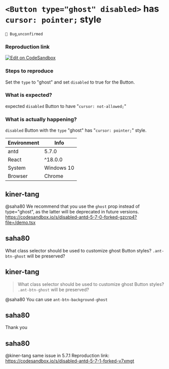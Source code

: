 # `<Button type="ghost" disabled>` has `cursor: pointer;` style

`🐛 Bug`,`unconfirmed`

### Reproduction link

[![Edit on CodeSandbox](https://codesandbox.io/static/img/play-codesandbox.svg)](https://codesandbox.io/s/disabled-antd-5-7-0-forked-thp5mf)

### Steps to reproduce

Set the `type` to "ghost" and set `disabled` to true for the Button.

### What is expected?

expected `disabled` Button to have "`cursor: not-allowed;`"

### What is actually happening?

`disabled` Button with the `type` "ghost" has "`cursor: pointer;`" style.

| Environment | Info       |
| ----------- | ---------- |
| antd        | 5.7.0      |
| React       | ^18.0.0    |
| System      | Windows 10 |
| Browser     | Chrome     |

<!-- generated by ant-design-issue-helper. DO NOT REMOVE -->

## kiner-tang

@saha80 We recommend that you use the `ghost` prop instead of type="ghost", as the latter will be deprecated in future versions.
https://codesandbox.io/s/disabled-antd-5-7-0-forked-gzcrp4?file=/demo.tsx

## saha80

What class selector should be used to customize ghost Button styles? `.ant-btn-ghost` will be preserved?

## kiner-tang

> What class selector should be used to customize ghost Button styles? `.ant-btn-ghost` will be preserved?

@saha80 You can use `ant-btn-background-ghost`

## saha80

Thank you

## saha80

@kiner-tang
same issue in 5.7.1
Reproduction link: https://codesandbox.io/s/disabled-antd-5-7-1-forked-v7xmgt
